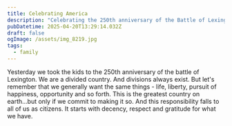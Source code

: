 ```yaml
---
title: Celebrating America
description: "Celebrating the 250th anniversary of the Battle of Lexington "
pubDatetime: 2025-04-20T13:29:14.032Z
draft: false
ogImage: /assets/img_8219.jpg
tags:
  - family
---
```

Y﻿esterday we took the kids to the 250th anniversary of the battle of Lexington. We are a divided country. And divisions always exist. But let's remember that we generally want the same things - life, liberty, pursuit of happiness, opportunity and so forth. This is the greatest country on earth...but only if we commit to making it so. And this responsibility falls to all of us as citizens. It starts with decency, respect and gratitude for what we have.